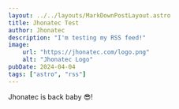 ```yaml
---
layout: ../../layouts/MarkDownPostLayout.astro
title: Jhonatec Test
author: Jhonatec
description: "I'm testing my RSS feed!"
image:
    url: "https://jhonatec.com/logo.png"
    alt: "Jhonatec Logo"
pubDate: 2024-04-04
tags: ["astro", "rss"]
---
```

Jhonatec is back baby 😎!
